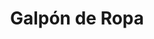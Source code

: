 ---
title: "Galpón de Ropa"
url: /ciudad-autonoma-de-buenos-aires/galpon-de-ropa-olazabal/
shop: ropa
---